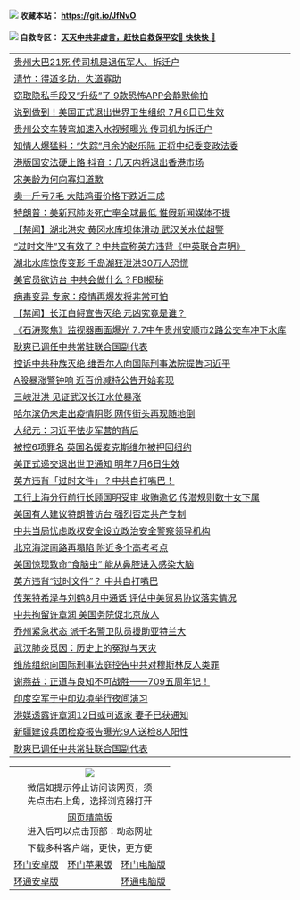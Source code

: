  #### <img src="https://img.icons8.com/color/48/000000/check-all.png"/> 收藏本站： https://git.io/JfNvO 

 #### <img src="https://img.icons8.com/color/48/000000/check-all.png"/> 自救专区： [天灭中共非虚言，赶快自救保平安🍎 快快快 📩](https://github.com/pwgy/td/blob/master/README.md)

 
 
<table>  
<tr><td colspan="2" align="left"><a href="https://dwkts8awlbkd7.cloudfront.net/?name=c1195450&key=jdhvxawhshihitwk&from=gy1">贵州大巴21死 传司机是退伍军人、拆迁户</a></td></tr>
<tr><td colspan="2" align="left"><a href="https://dwkts8awlbkd7.cloudfront.net/?name=c1195425&key=jdhvxawhshihitwk&from=gy1">清竹：得道多助，失道寡助</a></td></tr>
<tr><td colspan="2" align="left"><a href="https://dwkts8awlbkd7.cloudfront.net/?name=c1195470&key=jdhvxawhshihitwk&from=gy1">窃取隐私手段又“升级”了 9款恐怖APP会静默偷拍</a></td></tr>
<tr><td colspan="2" align="left"><a href="https://dwkts8awlbkd7.cloudfront.net/?name=c1195491&key=jdhvxawhshihitwk&from=gy1">说到做到！美国正式退出世界卫生组织 7月6日已生效</a></td></tr>
<tr><td colspan="2" align="left"><a href="https://dwkts8awlbkd7.cloudfront.net/?name=c1195519&key=jdhvxawhshihitwk&from=gy1">贵州公交车转弯加速入水视频曝光 传司机为拆迁户</a></td></tr>
<tr><td colspan="2" align="left"><a href="https://dwkts8awlbkd7.cloudfront.net/?name=c1195467&key=jdhvxawhshihitwk&from=gy1">知情人爆猛料：“失踪”月余的赵乐际 正将中纪委变政法委</a></td></tr>
<tr><td colspan="2" align="left"><a href="https://dwkts8awlbkd7.cloudfront.net/?name=c1195489&key=jdhvxawhshihitwk&from=gy1">港版国安法硬上路 抖音：几天内将退出香港市场</a></td></tr>
<tr><td colspan="2" align="left"><a href="https://dwkts8awlbkd7.cloudfront.net/?name=c1195510&key=jdhvxawhshihitwk&from=gy1">宋美龄为何向寡妇道歉</a></td></tr>
<tr><td colspan="2" align="left"><a href="https://dwkts8awlbkd7.cloudfront.net/?name=c1195512&key=jdhvxawhshihitwk&from=gy1">卖一斤亏7毛 大陆鸡蛋价格下跌近三成</a></td></tr>
<tr><td colspan="2" align="left"><a href="https://dwkts8awlbkd7.cloudfront.net/?name=c1195495&key=jdhvxawhshihitwk&from=gy1">特朗普：美新冠肺炎死亡率全球最低 惟假新闻媒体不提</a></td></tr>
<tr><td colspan="2" align="left"><a href="https://dwkts8awlbkd7.cloudfront.net/?name=c1195517&key=jdhvxawhshihitwk&from=gy1">【禁闻】湖北洪灾 黄冈水库坝体滑动 武汉关水位超警</a></td></tr>
<tr><td colspan="2" align="left"><a href="https://dwkts8awlbkd7.cloudfront.net/?name=c1195520&key=jdhvxawhshihitwk&from=gy1">“过时文件”又有效了？中共宣称英方违背《中英联合声明》</a></td></tr>
<tr><td colspan="2" align="left"><a href="https://dwkts8awlbkd7.cloudfront.net/?name=c1195468&key=jdhvxawhshihitwk&from=gy1">湖北水库惊传变形 千岛湖狂泄洪30万人恐慌</a></td></tr>
<tr><td colspan="2" align="left"><a href="https://dwkts8awlbkd7.cloudfront.net/?name=c1195498&key=jdhvxawhshihitwk&from=gy1">美官员欲访台 中共会做什么？FBI揭秘</a></td></tr>
<tr><td colspan="2" align="left"><a href="https://dwkts8awlbkd7.cloudfront.net/?name=c1195516&key=jdhvxawhshihitwk&from=gy1">病毒变异 专家：疫情再爆发将非常可怕</a></td></tr>
<tr><td colspan="2" align="left"><a href="https://dwkts8awlbkd7.cloudfront.net/?name=c1195481&key=jdhvxawhshihitwk&from=gy1">【禁闻】长江白鲟宣告灭绝 元凶究竟是谁？</a></td></tr>
<tr><td colspan="2" align="left"><a href="https://dwkts8awlbkd7.cloudfront.net/?name=c1195452&key=jdhvxawhshihitwk&from=gy1">《石涛聚焦》监视器画面爆光 7.7中午贵州安顺市2路公交车冲下水库</a></td></tr>
<tr><td colspan="2" align="left"><a href="https://dwkts8awlbkd7.cloudfront.net/?name=c1195511&key=jdhvxawhshihitwk&from=gy1">耿爽已调任中共常驻联合国副代表</a></td></tr>
<tr><td colspan="2" align="left"><a href="https://dwkts8awlbkd7.cloudfront.net/?name=c1195488&key=jdhvxawhshihitwk&from=gy1">控诉中共种族灭绝 维吾尔人向国际刑事法院提告习近平</a></td></tr>
<tr><td colspan="2" align="left"><a href="https://dwkts8awlbkd7.cloudfront.net/?name=c1195471&key=jdhvxawhshihitwk&from=gy1">A股暴涨警钟响 近百份减持公告开始套现</a></td></tr>
<tr><td colspan="2" align="left"><a href="https://dwkts8awlbkd7.cloudfront.net/?name=c1195503&key=jdhvxawhshihitwk&from=gy1">三峡泄洪  见证武汉长江水位暴涨</a></td></tr>
<tr><td colspan="2" align="left"><a href="https://dwkts8awlbkd7.cloudfront.net/?name=c1195504&key=jdhvxawhshihitwk&from=gy1">哈尔滨仍未走出疫情阴影  网传街头再现随地倒</a></td></tr>
<tr><td colspan="2" align="left"><a href="https://dwkts8awlbkd7.cloudfront.net/?name=c1195445&key=jdhvxawhshihitwk&from=gy1">大纪元：习近平怯步军营的背后</a></td></tr>
<tr><td colspan="2" align="left"><a href="https://dwkts8awlbkd7.cloudfront.net/?name=c1195494&key=jdhvxawhshihitwk&from=gy1">被控6项罪名 英国名媛麦克斯维尔被押回纽约</a></td></tr>
<tr><td colspan="2" align="left"><a href="https://dwkts8awlbkd7.cloudfront.net/?name=c1195515&key=jdhvxawhshihitwk&from=gy1">美正式递交退出世卫通知 明年7月6日生效</a></td></tr>
<tr><td colspan="2" align="left"><a href="https://dwkts8awlbkd7.cloudfront.net/?name=c1195430&key=jdhvxawhshihitwk&from=gy1">英方违背「过时文件」？中共自打嘴巴！</a></td></tr>
<tr><td colspan="2" align="left"><a href="https://dwkts8awlbkd7.cloudfront.net/?name=c1195493&key=jdhvxawhshihitwk&from=gy1">工行上海分行前行长顾国明受审 收贿逾亿 传潜规则数十女下属</a></td></tr>
<tr><td colspan="2" align="left"><a href="https://dwkts8awlbkd7.cloudfront.net/?name=c1195475&key=jdhvxawhshihitwk&from=gy1">美国有人建议特朗普访台 强烈否定共产专制</a></td></tr>
<tr><td colspan="2" align="left"><a href="https://dwkts8awlbkd7.cloudfront.net/?name=c1195428&key=jdhvxawhshihitwk&from=gy1">中共当局忧虑政权安全设立政治安全警察领导机构</a></td></tr>
<tr><td colspan="2" align="left"><a href="https://dwkts8awlbkd7.cloudfront.net/?name=c1195507&key=jdhvxawhshihitwk&from=gy1">北京海淀南路再塌陷 附近多个高考考点</a></td></tr>
<tr><td colspan="2" align="left"><a href="https://dwkts8awlbkd7.cloudfront.net/?name=c1195526&key=jdhvxawhshihitwk&from=gy1">美国惊现致命“食脑虫” 能从鼻腔进入感染大脑</a></td></tr>
<tr><td colspan="2" align="left"><a href="https://dwkts8awlbkd7.cloudfront.net/?name=c1195451&key=jdhvxawhshihitwk&from=gy1">英方违背“过时文件”？ 中共自打嘴巴</a></td></tr>
<tr><td colspan="2" align="left"><a href="https://dwkts8awlbkd7.cloudfront.net/?name=c1195477&key=jdhvxawhshihitwk&from=gy1">传莱特希泽与刘鹤8月中通话 评估中美贸易协议落实情况</a></td></tr>
<tr><td colspan="2" align="left"><a href="https://dwkts8awlbkd7.cloudfront.net/?name=c1195479&key=jdhvxawhshihitwk&from=gy1">中共拘留许章润 美国务院促北京放人</a></td></tr>
<tr><td colspan="2" align="left"><a href="https://dwkts8awlbkd7.cloudfront.net/?name=c1195502&key=jdhvxawhshihitwk&from=gy1">乔州紧急状态 派千名警卫队员援助亚特兰大</a></td></tr>
<tr><td colspan="2" align="left"><a href="https://dwkts8awlbkd7.cloudfront.net/?name=c1195464&key=jdhvxawhshihitwk&from=gy1">武汉肺炎觅因：历史上的冤狱与天灾</a></td></tr>
<tr><td colspan="2" align="left"><a href="https://dwkts8awlbkd7.cloudfront.net/?name=c1195476&key=jdhvxawhshihitwk&from=gy1">维族组织向国际刑事法庭控告中共对穆斯林反人类罪</a></td></tr>
<tr><td colspan="2" align="left"><a href="https://dwkts8awlbkd7.cloudfront.net/?name=c1195482&key=jdhvxawhshihitwk&from=gy1">谢燕益：正道与良知不可战胜——709五周年记！</a></td></tr>
<tr><td colspan="2" align="left"><a href="https://dwkts8awlbkd7.cloudfront.net/?name=c1195487&key=jdhvxawhshihitwk&from=gy1">印度空军于中印边境举行夜间演习</a></td></tr>
<tr><td colspan="2" align="left"><a href="https://dwkts8awlbkd7.cloudfront.net/?name=c1195459&key=jdhvxawhshihitwk&from=gy1">港媒透露许章润12日或可返家 妻子已获通知</a></td></tr>
<tr><td colspan="2" align="left"><a href="https://dwkts8awlbkd7.cloudfront.net/?name=c1195524&key=jdhvxawhshihitwk&from=gy1">新疆建设兵团检疫报告曝光:9人送检8人阳性</a></td></tr>
<tr><td colspan="2" align="left"><a href="https://dwkts8awlbkd7.cloudfront.net/?name=c1195461&key=jdhvxawhshihitwk&from=gy1">耿爽已调任中共常驻联合国副代表</a></td></tr>
  </table>
  
  <table>
  <tr>
    <td colspan="3" align="center"><img src="https://cdn.jsdelivr.net/gh/opipe/up/oGate65.jpg"/></td>
  </tr>
  <tr>
    <td colspan="3" align="center">微信如提示停止访问该网页，须<br/>先点击右上角，选择浏览器打开</td>
  <tr>
  <tr>
    <td colspan="3" align="center"><a href="https://gitcdn.xyz/cdn/otiny/up/master/show005.htm">网页精简版</a><br/>进入后可以点击顶部：动态网址</td>
  </tr>
  <tr>
    <td colspan="3" align="center">下载多种客户端，更快，更方便</td>
  <tr>
  <tr>
    <td align="center"><a href="https://cdn.jsdelivr.net/gh/opipe/up/oGatea.apk">环门安卓版</a></td>
    <td align="center"><a href="https://x.co/odisk">环门苹果版</a></td>
    <td align="center"><a href="https://cdn.jsdelivr.net/gh/opipe/up/oGate.zip">环门电脑版</a></td>
  </tr>
  <tr>
    <td align="center"><a href="https://cdn.jsdelivr.net/gh/opipe/up/oPipe.apk">环通安卓版</a></td>
    <td align="center"></td>
    <td align="center"><a href="https://raw.githubusercontent.com/opipe/up/master/oPipe.zip">环通电脑版</a></td>
  </tr>
  
</table>
